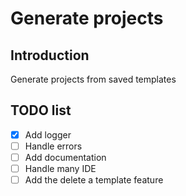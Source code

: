 # Generate projects

## Introduction

Generate projects from saved templates

## TODO list

- [x] Add logger
- [ ] Handle errors
- [ ] Add documentation
- [ ] Handle many IDE
- [ ] Add the delete a template feature